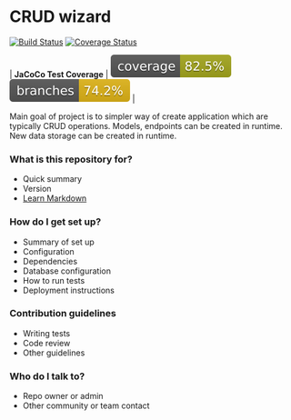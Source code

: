# CRUD wizard #
[![Build Status](https://github.com/mikolajmitura/crud-wizard/actions/workflows/maven.yml/badge.svg)](https://github.com/mikolajmitura/crud-wizard/actions/workflows/maven.yml)
[![Coverage Status](https://coveralls.io/repos/github/mikolajmitura/crud-wizard/badge.svg?branch=develop)](https://coveralls.io/github/mikolajmitura/crud-wizard?branch=develop)

| __JaCoCo Test Coverage__ | [![coverage](https://raw.githubusercontent.com/mikolajmitura/crud-wizard/badges/jacoco.svg)](https://github.com/mikolajmitura/crud-wizard/actions/workflows/build.yml) [![branch coverage](https://raw.githubusercontent.com/mikolajmitura/crud-wizard/badges/branches.svg)](https://github.com/mikolajmitura/crud-wizard/actions/workflows/build.yml) |

Main goal of project is to simpler way of create application which are typically CRUD operations. 
Models, endpoints can be created in runtime. New data storage can be created in runtime.   


### What is this repository for? ###

* Quick summary
* Version
* [Learn Markdown](https://bitbucket.org/tutorials/markdowndemo)

### How do I get set up? ###

* Summary of set up
* Configuration
* Dependencies
* Database configuration
* How to run tests
* Deployment instructions

### Contribution guidelines ###

* Writing tests
* Code review
* Other guidelines

### Who do I talk to? ###

* Repo owner or admin
* Other community or team contact
